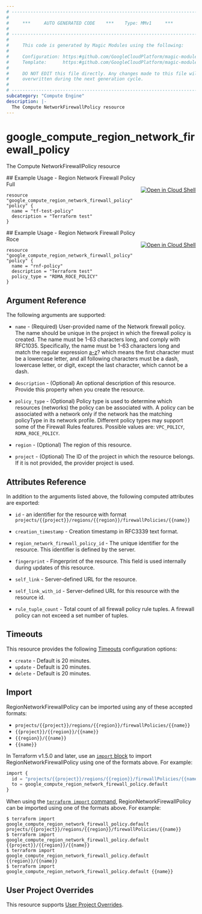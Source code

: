 ```yaml
---
# ----------------------------------------------------------------------------
#
#     ***     AUTO GENERATED CODE    ***    Type: MMv1     ***
#
# ----------------------------------------------------------------------------
#
#     This code is generated by Magic Modules using the following:
#
#     Configuration: https:#github.com/GoogleCloudPlatform/magic-modules/tree/main/mmv1/products/compute/RegionNetworkFirewallPolicy.yaml
#     Template:      https:#github.com/GoogleCloudPlatform/magic-modules/tree/main/mmv1/templates/terraform/resource.html.markdown.tmpl
#
#     DO NOT EDIT this file directly. Any changes made to this file will be
#     overwritten during the next generation cycle.
#
# ----------------------------------------------------------------------------
subcategory: "Compute Engine"
description: |-
  The Compute NetworkFirewallPolicy resource
---
```


# google_compute_region_network_firewall_policy

The Compute NetworkFirewallPolicy resource



<div class = "oics-button" style="float: right; margin: 0 0 -15px">
  <a href="https://console.cloud.google.com/cloudshell/open?cloudshell_git_repo=https%3A%2F%2Fgithub.com%2Fterraform-google-modules%2Fdocs-examples.git&cloudshell_image=gcr.io%2Fcloudshell-images%2Fcloudshell%3Alatest&cloudshell_print=.%2Fmotd&cloudshell_tutorial=.%2Ftutorial.md&cloudshell_working_dir=region_network_firewall_policy_full&open_in_editor=main.tf" target="_blank">
    <img alt="Open in Cloud Shell" src="//gstatic.com/cloudssh/images/open-btn.svg" style="max-height: 44px; margin: 32px auto; max-width: 100%;">
  </a>
</div>
## Example Usage - Region Network Firewall Policy Full


```hcl
resource "google_compute_region_network_firewall_policy" "policy" {
  name = "tf-test-policy"
  description = "Terraform test"
}
```
<div class = "oics-button" style="float: right; margin: 0 0 -15px">
  <a href="https://console.cloud.google.com/cloudshell/open?cloudshell_git_repo=https%3A%2F%2Fgithub.com%2Fterraform-google-modules%2Fdocs-examples.git&cloudshell_image=gcr.io%2Fcloudshell-images%2Fcloudshell%3Alatest&cloudshell_print=.%2Fmotd&cloudshell_tutorial=.%2Ftutorial.md&cloudshell_working_dir=region_network_firewall_policy_roce&open_in_editor=main.tf" target="_blank">
    <img alt="Open in Cloud Shell" src="//gstatic.com/cloudssh/images/open-btn.svg" style="max-height: 44px; margin: 32px auto; max-width: 100%;">
  </a>
</div>
## Example Usage - Region Network Firewall Policy Roce


```hcl
resource "google_compute_region_network_firewall_policy" "policy" {
  name = "rnf-policy"
  description = "Terraform test"
  policy_type = "RDMA_ROCE_POLICY"
}
```

## Argument Reference

The following arguments are supported:


* `name` -
  (Required)
  User-provided name of the Network firewall policy. The name should be unique in the project in which the firewall policy is created. The name must be 1-63 characters long, and comply with RFC1035. Specifically, the name must be 1-63 characters long and match the regular expression [a-z]([-a-z0-9]*[a-z0-9])? which means the first character must be a lowercase letter, and all following characters must be a dash, lowercase letter, or digit, except the last character, which cannot be a dash.


* `description` -
  (Optional)
  An optional description of this resource. Provide this property when you create the resource.

* `policy_type` -
  (Optional)
  Policy type is used to determine which resources (networks) the policy can be associated with.
  A policy can be associated with a network only if the network has the matching policyType in its network profile.
  Different policy types may support some of the Firewall Rules features.
  Possible values are: `VPC_POLICY`, `RDMA_ROCE_POLICY`.

* `region` -
  (Optional)
  The region of this resource.

* `project` - (Optional) The ID of the project in which the resource belongs.
    If it is not provided, the provider project is used.



## Attributes Reference

In addition to the arguments listed above, the following computed attributes are exported:

* `id` - an identifier for the resource with format `projects/{{project}}/regions/{{region}}/firewallPolicies/{{name}}`

* `creation_timestamp` -
  Creation timestamp in RFC3339 text format.

* `region_network_firewall_policy_id` -
  The unique identifier for the resource. This identifier is defined by the server.

* `fingerprint` -
  Fingerprint of the resource. This field is used internally during updates of this resource.

* `self_link` -
  Server-defined URL for the resource.

* `self_link_with_id` -
  Server-defined URL for this resource with the resource id.

* `rule_tuple_count` -
  Total count of all firewall policy rule tuples. A firewall policy can not exceed a set number of tuples.


## Timeouts

This resource provides the following
[Timeouts](https://developer.hashicorp.com/terraform/plugin/sdkv2/resources/retries-and-customizable-timeouts) configuration options:

- `create` - Default is 20 minutes.
- `update` - Default is 20 minutes.
- `delete` - Default is 20 minutes.

## Import


RegionNetworkFirewallPolicy can be imported using any of these accepted formats:

* `projects/{{project}}/regions/{{region}}/firewallPolicies/{{name}}`
* `{{project}}/{{region}}/{{name}}`
* `{{region}}/{{name}}`
* `{{name}}`


In Terraform v1.5.0 and later, use an [`import` block](https://developer.hashicorp.com/terraform/language/import) to import RegionNetworkFirewallPolicy using one of the formats above. For example:

```tf
import {
  id = "projects/{{project}}/regions/{{region}}/firewallPolicies/{{name}}"
  to = google_compute_region_network_firewall_policy.default
}
```

When using the [`terraform import` command](https://developer.hashicorp.com/terraform/cli/commands/import), RegionNetworkFirewallPolicy can be imported using one of the formats above. For example:

```
$ terraform import google_compute_region_network_firewall_policy.default projects/{{project}}/regions/{{region}}/firewallPolicies/{{name}}
$ terraform import google_compute_region_network_firewall_policy.default {{project}}/{{region}}/{{name}}
$ terraform import google_compute_region_network_firewall_policy.default {{region}}/{{name}}
$ terraform import google_compute_region_network_firewall_policy.default {{name}}
```

## User Project Overrides

This resource supports [User Project Overrides](https://registry.terraform.io/providers/hashicorp/google/latest/docs/guides/provider_reference#user_project_override).
